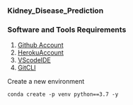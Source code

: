 ### Kidney_Disease_Prediction

### Software and Tools Requirements

1. [Github Account](https://github.com)
2. [HerokuAccount](hhtps://heroku.com)
3. [VScodeIDE](https://code.visualstudio.com/)
4. [GitCLI](https://git-scm.com/book/en/v2/Getting-Started-The-Command-Line)


Create a new environment 

```
conda create -p venv python==3.7 -y
```
